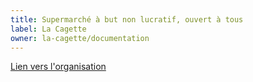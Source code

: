 ```yaml
---
title: Supermarché à but non lucratif, ouvert à tous
label: La Cagette 
owner: la-cagette/documentation
---
```


[Lien vers l'organisation](http://github.com/la-cagette)
